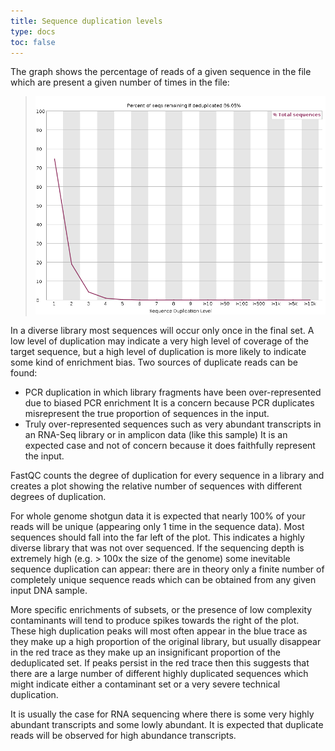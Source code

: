 ```yaml
---
title: Sequence duplication levels
type: docs
toc: false
---
```



The graph shows the percentage of reads of a given sequence in the file which are present a given number of times in the file:

> ![](img/seq-duplication.png)
> 

In a diverse library most sequences will occur only once in the final set. A low level of duplication may indicate a very high level of coverage of the target sequence, but a high level of duplication is more likely to indicate some kind of enrichment bias.
Two sources of duplicate reads can be found:

-   PCR duplication in which library fragments have been over-represented due to biased PCR enrichment
    It is a concern because PCR duplicates misrepresent the true proportion of sequences in the input.
-   Truly over-represented sequences such as very abundant transcripts in an RNA-Seq library or in amplicon data (like this sample)
    It is an expected case and not of concern because it does faithfully represent the input.

FastQC counts the degree of duplication for every sequence in a library and creates a plot showing the relative number of sequences with different degrees of duplication.

For whole genome shotgun data it is expected that nearly 100% of your reads will be unique (appearing only 1 time in the sequence data). Most sequences should fall into the far left of the plot. This indicates a highly diverse library that was not over sequenced. If the sequencing depth is extremely high (e.g. > 100x the size of the genome) some inevitable sequence duplication can appear: there are in theory only a finite number of completely unique sequence reads which can be obtained from any given input DNA sample.

More specific enrichments of subsets, or the presence of low complexity contaminants will tend to produce spikes towards the right of the plot.
These high duplication peaks will most often appear in the blue trace as they make up a high proportion of the original library, but usually disappear in the red trace as they make up an insignificant proportion of the deduplicated set.
If peaks persist in the red trace then this suggests that there are a large number of different highly duplicated sequences which might indicate either a contaminant set or a very severe technical duplication.

It is usually the case for RNA sequencing where there is some very highly abundant transcripts and some lowly abundant.
It is expected that duplicate reads will be observed for high abundance transcripts.
